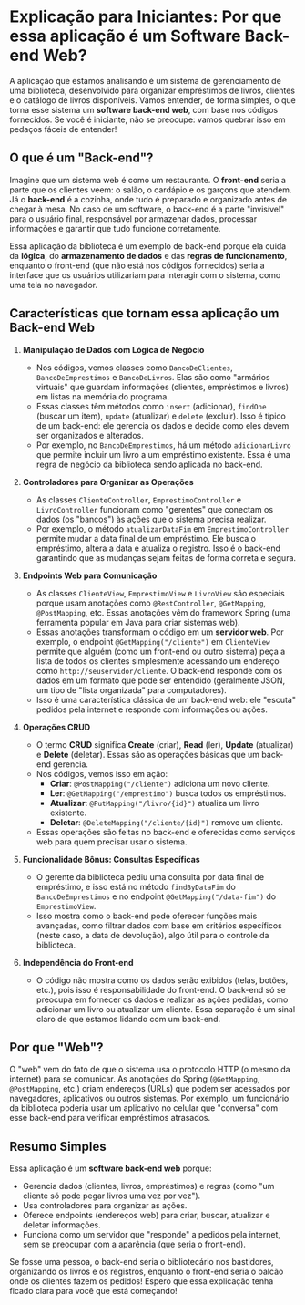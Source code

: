 # Explicação para Iniciantes: Por que essa aplicação é um Software Back-end Web?

A aplicação que estamos analisando é um sistema de gerenciamento de uma biblioteca, desenvolvido para organizar empréstimos de livros, clientes e o catálogo de livros disponíveis. Vamos entender, de forma simples, o que torna esse sistema um **software back-end web**, com base nos códigos fornecidos. Se você é iniciante, não se preocupe: vamos quebrar isso em pedaços fáceis de entender!

## O que é um "Back-end"?

Imagine que um sistema web é como um restaurante. O **front-end** seria a parte que os clientes veem: o salão, o cardápio e os garçons que atendem. Já o **back-end** é a cozinha, onde tudo é preparado e organizado antes de chegar à mesa. No caso de um software, o back-end é a parte "invisível" para o usuário final, responsável por armazenar dados, processar informações e garantir que tudo funcione corretamente.

Essa aplicação da biblioteca é um exemplo de back-end porque ela cuida da **lógica**, do **armazenamento de dados** e das **regras de funcionamento**, enquanto o front-end (que não está nos códigos fornecidos) seria a interface que os usuários utilizariam para interagir com o sistema, como uma tela no navegador.

## Características que tornam essa aplicação um Back-end Web

1. **Manipulação de Dados com Lógica de Negócio**
   - Nos códigos, vemos classes como `BancoDeClientes`, `BancoDeEmprestimos` e `BancoDeLivros`. Elas são como "armários virtuais" que guardam informações (clientes, empréstimos e livros) em listas na memória do programa.
   - Essas classes têm métodos como `insert` (adicionar), `findOne` (buscar um item), `update` (atualizar) e `delete` (excluir). Isso é típico de um back-end: ele gerencia os dados e decide como eles devem ser organizados e alterados.
   - Por exemplo, no `BancoDeEmprestimos`, há um método `adicionarLivro` que permite incluir um livro a um empréstimo existente. Essa é uma regra de negócio da biblioteca sendo aplicada no back-end.

2. **Controladores para Organizar as Operações**
   - As classes `ClienteController`, `EmprestimoController` e `LivroController` funcionam como "gerentes" que conectam os dados (os "bancos") às ações que o sistema precisa realizar.
   - Por exemplo, o método `atualizarDataFim` em `EmprestimoController` permite mudar a data final de um empréstimo. Ele busca o empréstimo, altera a data e atualiza o registro. Isso é o back-end garantindo que as mudanças sejam feitas de forma correta e segura.

3. **Endpoints Web para Comunicação**
   - As classes `ClienteView`, `EmprestimoView` e `LivroView` são especiais porque usam anotações como `@RestController`, `@GetMapping`, `@PostMapping`, etc. Essas anotações vêm do framework Spring (uma ferramenta popular em Java para criar sistemas web).
   - Essas anotações transformam o código em um **servidor web**. Por exemplo, o endpoint `@GetMapping("/cliente")` em `ClienteView` permite que alguém (como um front-end ou outro sistema) peça a lista de todos os clientes simplesmente acessando um endereço como `http://seuservidor/cliente`. O back-end responde com os dados em um formato que pode ser entendido (geralmente JSON, um tipo de "lista organizada" para computadores).
   - Isso é uma característica clássica de um back-end web: ele "escuta" pedidos pela internet e responde com informações ou ações.

4. **Operações CRUD**
   - O termo **CRUD** significa **Create** (criar), **Read** (ler), **Update** (atualizar) e **Delete** (deletar). Essas são as operações básicas que um back-end gerencia.
   - Nos códigos, vemos isso em ação:
     - **Criar**: `@PostMapping("/cliente")` adiciona um novo cliente.
     - **Ler**: `@GetMapping("/emprestimo")` busca todos os empréstimos.
     - **Atualizar**: `@PutMapping("/livro/{id}")` atualiza um livro existente.
     - **Deletar**: `@DeleteMapping("/cliente/{id}")` remove um cliente.
   - Essas operações são feitas no back-end e oferecidas como serviços web para quem precisar usar o sistema.

5. **Funcionalidade Bônus: Consultas Específicas**
   - O gerente da biblioteca pediu uma consulta por data final de empréstimo, e isso está no método `findByDataFim` do `BancoDeEmprestimos` e no endpoint `@GetMapping("/data-fim")` do `EmprestimoView`.
   - Isso mostra como o back-end pode oferecer funções mais avançadas, como filtrar dados com base em critérios específicos (neste caso, a data de devolução), algo útil para o controle da biblioteca.

6. **Independência do Front-end**
   - O código não mostra como os dados serão exibidos (telas, botões, etc.), pois isso é responsabilidade do front-end. O back-end só se preocupa em fornecer os dados e realizar as ações pedidas, como adicionar um livro ou atualizar um cliente. Essa separação é um sinal claro de que estamos lidando com um back-end.

## Por que "Web"?

O "web" vem do fato de que o sistema usa o protocolo HTTP (o mesmo da internet) para se comunicar. As anotações do Spring (`@GetMapping`, `@PostMapping`, etc.) criam endereços (URLs) que podem ser acessados por navegadores, aplicativos ou outros sistemas. Por exemplo, um funcionário da biblioteca poderia usar um aplicativo no celular que "conversa" com esse back-end para verificar empréstimos atrasados.

## Resumo Simples

Essa aplicação é um **software back-end web** porque:
- Gerencia dados (clientes, livros, empréstimos) e regras (como "um cliente só pode pegar livros uma vez por vez").
- Usa controladores para organizar as ações.
- Oferece endpoints (endereços web) para criar, buscar, atualizar e deletar informações.
- Funciona como um servidor que "responde" a pedidos pela internet, sem se preocupar com a aparência (que seria o front-end).

Se fosse uma pessoa, o back-end seria o bibliotecário nos bastidores, organizando os livros e os registros, enquanto o front-end seria o balcão onde os clientes fazem os pedidos! Espero que essa explicação tenha ficado clara para você que está começando!
